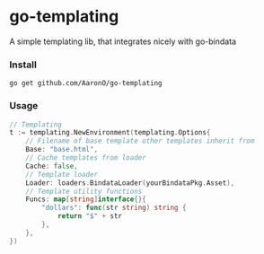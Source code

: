 # go-templating

A simple templating lib, that integrates nicely with go-bindata

### Install

```
go get github.com/AaronO/go-templating
```

### Usage

```go
// Templating
t := templating.NewEnvironment(templating.Options{
    // Filename of base template other templates inherit from
    Base: "base.html",
    // Cache templates from loader
    Cache: false,
    // Template loader
    Loader: loaders.BindataLoader(yourBindataPkg.Asset),
    // Template utility functions
    Funcs: map[string]interface{}{
        "dollars": func(str string) string {
            return "$" + str
        },
    },
})
```
